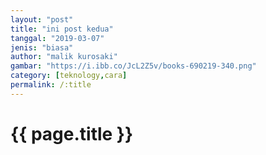 ```yaml
---
layout: "post"
title: "ini post kedua"
tanggal: "2019-03-07"
jenis: "biasa"
author: "malik kurosaki"
gambar: "https://i.ibb.co/JcL2Z5v/books-690219-340.png"
category: [teknology,cara]
permalink: /:title
---
```



# {{ page.title }}